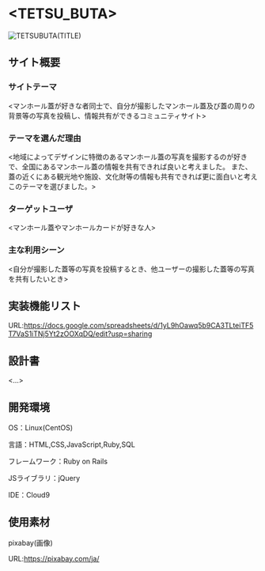 # <TETSU_BUTA>

![TETSUBUTA(TITLE)](https://user-images.githubusercontent.com/117328822/212269817-ea86bc6a-0fab-4535-8aff-770bae9d8903.png)


## サイト概要

### サイトテーマ

<マンホール蓋が好きな者同士で、自分が撮影したマンホール蓋及び蓋の周りの背景等の写真を投稿し、情報共有ができるコミュニティサイト>

### テーマを選んだ理由

<地域によってデザインに特徴のあるマンホール蓋の写真を撮影するのが好きで、全国にあるマンホール蓋の情報を共有できれば良いと考えました。
また、蓋の近くにある観光地や施設、文化財等の情報も共有できれば更に面白いと考えこのテーマを選びました。>

### ターゲットユーザ

<マンホール蓋やマンホールカードが好きな人>

### 主な利用シーン

<自分が撮影した蓋等の写真を投稿するとき、他ユーザーの撮影した蓋等の写真を共有したいとき>


## 実装機能リスト

URL:https://docs.google.com/spreadsheets/d/1yL9hOawq5b9CA3TLteiTF5T7VaS1iTNj5Yt2zOOXqDQ/edit?usp=sharing

## 設計書

<...>

## 開発環境

OS：Linux(CentOS)

言語：HTML,CSS,JavaScript,Ruby,SQL

フレームワーク：Ruby on Rails

JSライブラリ：jQuery

IDE：Cloud9

## 使用素材

pixabay(画像)

URL:https://pixabay.com/ja/

